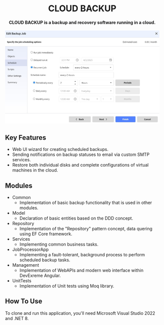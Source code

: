<h1 align="center">CLOUD BACKUP</h1>
<h4 align="center">CLOUD BACKUP is a backup and recovery software running in a cloud.</h4>

<img src="https://github.com/yuriy3122/CloudBackup/blob/main/ui.jpg" alt="Screenshot">

## Key Features

* Web UI wizard for creating scheduled backups.
* Sending notifications on backup statuses to email via custom SMTP services.
* Restore both individual disks and complete configurations of virtual machines in the cloud.

## Modules
* Common
  - Implementation of basic backup functionality that is used in other modules.
* Model
  - Declaration of basic entities based on the DDD concept.
* Repository
  - Implementation of the "Repository" pattern concept, data quering using EF Core framework.
* Services
  - Implementing common business tasks.
* JobProcessorApp
  - Implementing a fault-tolerant, background process to perform scheduled backup tasks.
* Management
  - Implementation of WebAPIs and modern web interface within DevExreme Angular.
* UnitTests
   - Implementation of Unit tests using Moq library.

## How To Use

To clone and run this application, you'll need Microsoft Visual Studio 2022 and .NET 8.
 
